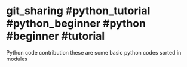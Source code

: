 # git_sharing #python_tutorial #python_beginner #python #beginner #tutorial
Python code contribution
these are some basic python codes sorted in modules
